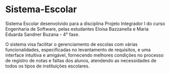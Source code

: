 # Sistema-Escolar
Sistema Escolar desenvolvido para a disciplina Projeto Integrador I do curso Engenharia de Software, pelas estudantes Eloísa Bazzanella e Maria Eduarda Sandner Buzana - 4° fase.

O sistema visa facilitar o gerenciamento de escolas com várias funcionalidades, especificadas no levantamento de requisitos, e uma interface intuitiva e amigável, fornecendo melhores condições no processo de registro de notas e faltas dos alunos, atendendo as necessidades de todos os tipos de instituições escolares.

